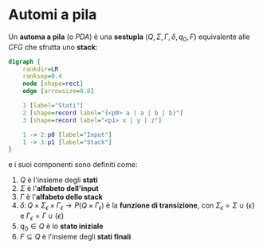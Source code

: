 # Automi a pila

Un **automa a pila** (o _PDA_) è una **sestupla** $(Q, \Sigma, \Gamma, \delta, q_0, F)$ equivalente alle _CFG_ che sfrutta uno **stack**:
```dot process
digraph {
	rankdir=LR
	ranksep=0.4
	node [shape=rect]
	edge [arrowsize=0.8]

	1 [label="Stati"]
	2 [shape=record label="{<p0> a | a | b | b}"]
	3 [shape=record label="<p1> x | y | z"]

	1 -> 2:p0 [label="Input"]
	1 -> 3:p1 [label="Stack"]
}
```
e i suoi componenti sono definiti come:
1. $Q$ è l'insieme degli **stati**
2. $\Sigma$ è l'**alfabeto dell'input**
3. $\Gamma$ è l'**alfabeto dello stack**
4. $\delta\colon Q \times \Sigma_\epsilon \times \Gamma_\epsilon \to P(Q \times \Gamma_\epsilon)$ è la **funzione di transizione**, con $\Sigma_\epsilon = \Sigma \cup \{\epsilon\}$ e $\Gamma_\epsilon = \Gamma \cup \{\epsilon\}$
5. $q_0 \in Q$ è lo **stato iniziale**
6. $F \subseteq Q$ è l'insieme degli **stati finali**
